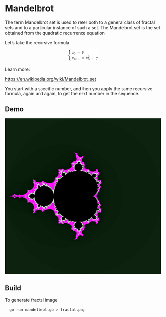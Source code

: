 
# Mandelbrot

The term Mandelbrot set is used to refer both to a general class of fractal sets and to a particular instance of such a set.
The Mandelbrot set is the set obtained from the quadratic recurrence equation

Let’s take the recursive formula 

<p align="center">
  <img src="formula.svg" width="100px" alt="mandelbrot" />
</p>

Learn more:

https://en.wikipedia.org/wiki/Mandelbrot_set

You start with a specific number, and then you apply the same recursive formula, again and again, to get the next number in the sequence.




## Demo
<p align="center">
  <img src="fractal.png" width="1024"  alt="fractal" /></a>
</p>




## Build

To generate fractal image 

```bash
  go run mandelbrot.go > fractal.png
```

